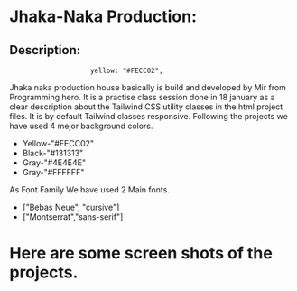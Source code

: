 # Jhaka-Naka Production:

## Description:
                        yellow: "#FECC02",
<p>Jhaka naka production house basically is build and developed by Mir from Programming hero. It is a practise class session done in 18 january as a clear description about the Tailwind CSS utility classes in the html project files. It is by default Tailwind classes responsive. Following the projects we have used 4 mejor background colors.</p>
<ul>
<li>Yellow-"#FECC02" </li>
<li>Black-"#131313" </li>
<li>Gray-"#4E4E4E" </li>
<li>Gray-"#FFFFFF" </li>
</ul>
<p>As Font Family We have used 2 Main fonts.</p>
<ul>
<li>["Bebas Neue", "cursive"]</li>
<li>["Montserrat","sans-serif"]</li>
</ul>

# Here are some screen shots of the projects.

